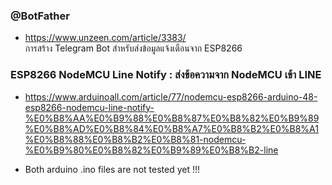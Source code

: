 ### @BotFather  
* https://www.unzeen.com/article/3383/  
  การสร้าง Telegram Bot สำหรับส่งข้อมูลแจ้งเตือนจาก ESP8266  

### ESP8266 NodeMCU Line Notify : ส่งข้อความจาก NodeMCU เข้า LINE  
* https://www.arduinoall.com/article/77/nodemcu-esp8266-arduino-48-esp8266-nodemcu-line-notify-%E0%B8%AA%E0%B9%88%E0%B8%87%E0%B8%82%E0%B9%89%E0%B8%AD%E0%B8%84%E0%B8%A7%E0%B8%B2%E0%B8%A1%E0%B8%88%E0%B8%B2%E0%B8%81-nodemcu-%E0%B9%80%E0%B8%82%E0%B9%89%E0%B8%B2-line  


* Both arduino .ino files are not tested yet !!!  
